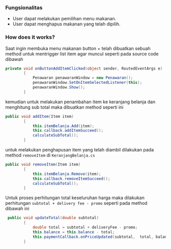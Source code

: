 ﻿### Fungsionalitas
- User dapat melakukan pemilihan menu makanan.
- User dapat menghapus makanan yang telah dipilih.

### How does it works?
Saat ingin membuka menu makanan button + telah dibuatkan sebuah method untuk mentrigger list item agar muncul seperti pada source code dibawah
```csharp
private void onButtonAddItemClicked(object sender, RoutedEventArgs e)
        {
            Penawaran penawaranWindow = new Penawaran();
            penawaranWindow.SetOnItemSelectedListener(this);
            penawaranWindow.Show();
        }
```
kemudian untuk melakukan penambahan item ke keranjang belanja dan menghitung sub total maka dibuatkan method seperti ini
```csharp
public void addItem(Item item)
        {
            this.itemBelanja.Add(item);
            this.callback.addItemSucceed();
            calculateSubTotal();
        }
```
untuk melakukan penghapusan item yang telah diambil dilakukan pada method `removeItem` di `KeranjangBelanja.cs`
```csharp
public void removeItem(Item item)
        {
            this.itemBelanja.Remove(item);
            this.callback.removeItemSucceed();
            calculateSubTotal();
        }
```
Untuk proses perhitungan total keseluruhan harga maka dilakukan perhitungan `subtotal + delivery fee - promo` seperti pada method dibawah ini
```csharp
 public void updateTotal(double subtotal)
        {
            double total = subtotal + deliveryFee - promo;
            this.balance = this.balance - total;
            this.paymentCallback.onPriceUpdated(subtotal,  total, balance);
        }

```